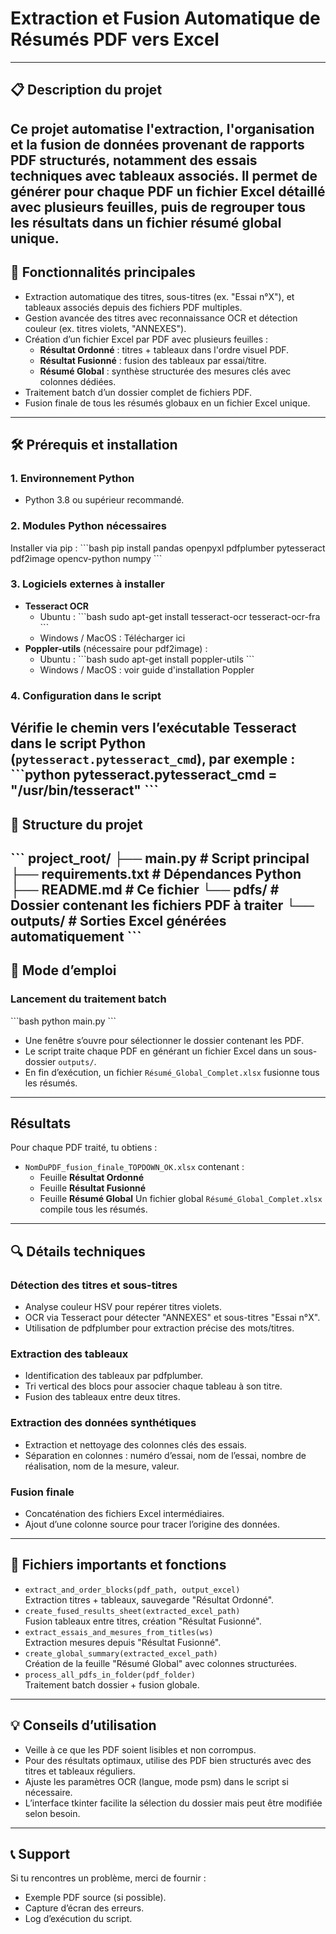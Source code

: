 # Extraction et Fusion Automatique de Résumés PDF vers Excel
---
## 📋 Description du projet
Ce projet automatise l'extraction, l'organisation et la fusion de données provenant de rapports PDF structurés, notamment des essais techniques avec tableaux associés. Il permet de générer pour chaque PDF un fichier Excel détaillé avec plusieurs feuilles, puis de regrouper tous les résultats dans un fichier résumé global unique.
---
## 🚀 Fonctionnalités principales
- Extraction automatique des titres, sous-titres (ex. "Essai n°X"), et tableaux associés depuis des fichiers PDF multiples.
- Gestion avancée des titres avec reconnaissance OCR et détection couleur (ex. titres violets, "ANNEXES").
- Création d’un fichier Excel par PDF avec plusieurs feuilles :
  - **Résultat Ordonné** : titres + tableaux dans l'ordre visuel PDF.
  - **Résultat Fusionné** : fusion des tableaux par essai/titre.
  - **Résumé Global** : synthèse structurée des mesures clés avec colonnes dédiées.
- Traitement batch d’un dossier complet de fichiers PDF.
- Fusion finale de tous les résumés globaux en un fichier Excel unique.
---
## 🛠️ Prérequis et installation
### 1. Environnement Python
- Python 3.8 ou supérieur recommandé.
### 2. Modules Python nécessaires
Installer via pip :
\`\`\`bash
pip install pandas openpyxl pdfplumber pytesseract pdf2image opencv-python numpy
\`\`\`
### 3. Logiciels externes à installer
- **Tesseract OCR**
  - Ubuntu :
    \`\`\`bash
    sudo apt-get install tesseract-ocr tesseract-ocr-fra
    \`\`\`
  - Windows / MacOS : Télécharger ici
- **Poppler-utils** (nécessaire pour pdf2image) :
  - Ubuntu :
    \`\`\`bash
    sudo apt-get install poppler-utils
    \`\`\`
  - Windows / MacOS : voir guide d'installation Poppler
### 4. Configuration dans le script
Vérifie le chemin vers l’exécutable Tesseract dans le script Python (`pytesseract.pytesseract_cmd`), par exemple :
\`\`\`python
pytesseract.pytesseract_cmd = "/usr/bin/tesseract"
\`\`\`
---
## 📂 Structure du projet
\`\`\`
project_root/
├── main.py             # Script principal
├── requirements.txt    # Dépendances Python
├── README.md           # Ce fichier
└── pdfs/               # Dossier contenant les fichiers PDF à traiter
    └── outputs/        # Sorties Excel générées automatiquement
\`\`\`
---
## 📖 Mode d’emploi
### Lancement du traitement batch
\`\`\`bash
python main.py
\`\`\`
- Une fenêtre s’ouvre pour sélectionner le dossier contenant les PDF.
- Le script traite chaque PDF en générant un fichier Excel dans un sous-dossier `outputs/`.
- En fin d’exécution, un fichier `Résumé_Global_Complet.xlsx` fusionne tous les résumés.
---
## Résultats
Pour chaque PDF traité, tu obtiens :
- `NomDuPDF_fusion_finale_TOPDOWN_OK.xlsx` contenant :
  - Feuille **Résultat Ordonné**
  - Feuille **Résultat Fusionné**
  - Feuille **Résumé Global**
Un fichier global `Résumé_Global_Complet.xlsx` compile tous les résumés.
---
## 🔍 Détails techniques
### Détection des titres et sous-titres
- Analyse couleur HSV pour repérer titres violets.
- OCR via Tesseract pour détecter "ANNEXES" et sous-titres "Essai n°X".
- Utilisation de pdfplumber pour extraction précise des mots/titres.
### Extraction des tableaux
- Identification des tableaux par pdfplumber.
- Tri vertical des blocs pour associer chaque tableau à son titre.
- Fusion des tableaux entre deux titres.
### Extraction des données synthétiques
- Extraction et nettoyage des colonnes clés des essais.
- Séparation en colonnes : numéro d’essai, nom de l’essai, nombre de réalisation, nom de la mesure, valeur.
### Fusion finale
- Concaténation des fichiers Excel intermédiaires.
- Ajout d’une colonne source pour tracer l’origine des données.
---
## 🧰 Fichiers importants et fonctions
- `extract_and_order_blocks(pdf_path, output_excel)`  
  Extraction titres + tableaux, sauvegarde "Résultat Ordonné".
- `create_fused_results_sheet(extracted_excel_path)`  
  Fusion tableaux entre titres, création "Résultat Fusionné".
- `extract_essais_and_mesures_from_titles(ws)`  
  Extraction mesures depuis "Résultat Fusionné".
- `create_global_summary(extracted_excel_path)`  
  Création de la feuille "Résumé Global" avec colonnes structurées.
- `process_all_pdfs_in_folder(pdf_folder)`  
  Traitement batch dossier + fusion globale.
---
## 💡 Conseils d’utilisation
- Veille à ce que les PDF soient lisibles et non corrompus.
- Pour des résultats optimaux, utilise des PDF bien structurés avec des titres et tableaux réguliers.
- Ajuste les paramètres OCR (langue, mode psm) dans le script si nécessaire.
- L’interface tkinter facilite la sélection du dossier mais peut être modifiée selon besoin.
---
## 📞 Support
Si tu rencontres un problème, merci de fournir :
- Exemple PDF source (si possible).
- Capture d’écran des erreurs.
- Log d’exécution du script.
